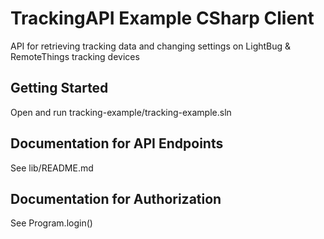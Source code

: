 # TrackingAPI Example CSharp Client

API for retrieving tracking data and changing settings on LightBug & RemoteThings tracking devices

## Getting Started

Open and run tracking-example/tracking-example.sln

<a name="documentation-for-api-endpoints"></a>
## Documentation for API Endpoints

See lib/README.md

<a name="documentation-for-authorization"></a>
## Documentation for Authorization

See Program.login()
